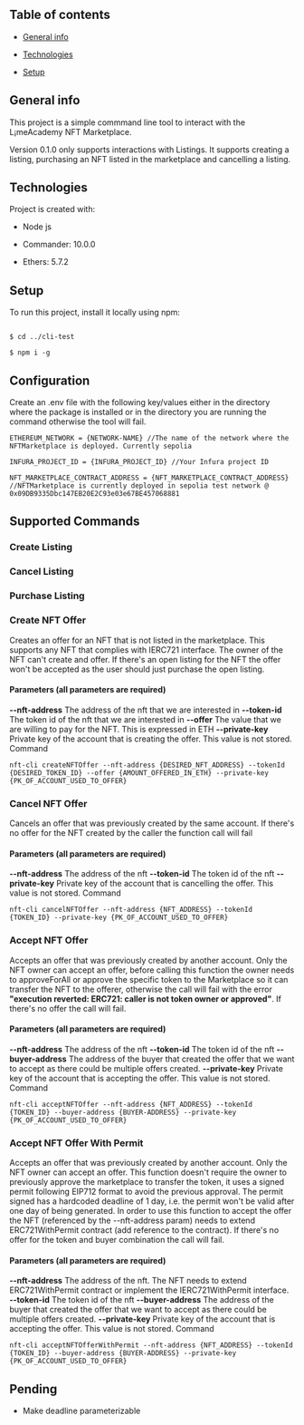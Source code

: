 ## Table of contents

  

- [General info](#general-info)

- [Technologies](#technologies)

- [Setup](#setup)

  

## General info

  

This project is a simple commmand line tool to interact with the L¡meAcademy NFT Marketplace.

Version 0.1.0 only supports interactions with Listings. It supports creating a listing, purchasing an NFT listed in the marketplace and cancelling a listing.

  

## Technologies

  

Project is created with:

  

- Node js

- Commander: 10.0.0

- Ethers: 5.7.2

  

## Setup

  

To run this project, install it locally using npm:
```

$ cd ../cli-test

$ npm i -g
```
  

## Configuration

Create an .env file with the following key/values either in the directory where the package is installed or in the directory you are running the command otherwise the tool will fail.
  
```
ETHEREUM_NETWORK = {NETWORK-NAME} //The name of the network where the NFTMarketplace is deployed. Currently sepolia

INFURA_PROJECT_ID = {INFURA_PROJECT_ID} //Your Infura project ID

NFT_MARKETPLACE_CONTRACT_ADDRESS = {NFT_MARKETPLACE_CONTRACT_ADDRESS} //NFTMarketplace is currently deployed in sepolia test network @ 0x09DB9335Dbc147EB20E2C93e03e67BE457068881
```
## Supported Commands

### Create Listing

### Cancel Listing

### Purchase Listing

### Create NFT Offer
Creates an offer for an NFT that is not listed in the marketplace. This supports any NFT that complies with IERC721 interface. The owner of the NFT can't create and offer. If there's an open listing for the NFT the offer won't be accepted as the user should just purchase the open listing.
#### Parameters (all parameters are required)

**--nft-address** The address of the nft that we are interested in
**--token-id** The token id of the nft that we are interested in
**--offer** The value that we are willing to pay for the NFT. This is expressed in ETH
**--private-key** Private key of the account that is creating the offer. This value is not stored.
Command
```` 
nft-cli createNFTOffer --nft-address {DESIRED_NFT_ADDRESS} --tokenId {DESIRED_TOKEN_ID} --offer {AMOUNT_OFFERED_IN_ETH} --private-key {PK_OF_ACCOUNT_USED_TO_OFFER} 
```` 

### Cancel NFT Offer
Cancels an offer that was previously created by the same account. If there's no offer for the NFT created by the caller the function call will fail 

#### Parameters (all parameters are required)

**--nft-address** The address of the nft
**--token-id** The token id of the nft 
**--private-key** Private key of the account that is cancelling the offer. This value is not stored.
Command
```` 
nft-cli cancelNFTOffer --nft-address {NFT_ADDRESS} --tokenId {TOKEN_ID} --private-key {PK_OF_ACCOUNT_USED_TO_OFFER} 
```` 

### Accept NFT Offer
Accepts an offer that was previously created by another account. Only the NFT owner can accept an offer, before calling this function the owner needs to approveForAll or approve the specific token to the Marketplace so it can transfer the NFT to the offerer, otherwise the call will fail with the error **"execution reverted: ERC721: caller is not token owner or approved"**. If there's no offer the call will fail.

#### Parameters (all parameters are required)

**--nft-address** The address of the nft
**--token-id** The token id of the nft 
**--buyer-address** The address of the buyer that created the offer that we want to accept as there could be multiple offers created.
**--private-key** Private key of the account that is accepting the offer. This value is not stored.
Command
```` 
nft-cli acceptNFTOffer --nft-address {NFT_ADDRESS} --tokenId {TOKEN_ID} --buyer-address {BUYER-ADDRESS} --private-key {PK_OF_ACCOUNT_USED_TO_OFFER} 
```` 

### Accept NFT Offer With Permit
Accepts an offer that was previously created by another account. Only the NFT owner can accept an offer. This function doesn't require the owner to previously approve the marketplace to transfer the token, it uses a signed permit following EIP712 format to avoid the previous approval. The permit signed has a hardcoded deadline of 1 day, i.e. the permit won't be valid after one day of being generated.
In order to use this function to accept the offer the NFT (referenced by the --nft-address param) needs to extend ERC721WithPermit contract (add reference to the contract). 
If there's no offer for the token and buyer combination the call will fail.

#### Parameters (all parameters are required)

**--nft-address** The address of the nft. The NFT needs to extend ERC721WithPermit contract or implement the IERC721WithPermit interface.
**--token-id** The token id of the nft 
**--buyer-address** The address of the buyer that created the offer that we want to accept as there could be multiple offers created.
**--private-key** Private key of the account that is accepting the offer. This value is not stored.
Command
```` 
nft-cli acceptNFTOfferWithPermit --nft-address {NFT_ADDRESS} --tokenId {TOKEN_ID} --buyer-address {BUYER-ADDRESS} --private-key {PK_OF_ACCOUNT_USED_TO_OFFER} 
```` 


## Pending
- Make deadline parameterizable